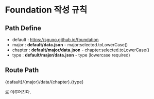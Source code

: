 # Foundation 작성 규칙

## Path Define

- default : https://sguoo.github.io/foundation
- major : **default/data.json** - major:selected.toLowerCase()
- chapter : **default/major/data.json** - chapter:selected.toLowerCase()
- type : **default/major/data.json** - type (lowercase required)

## Route Path

{dafault}/{major}/data/{chapter}.{type}

로 이루어진다.
